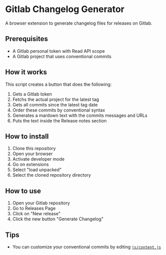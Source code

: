 # Gitlab Changelog Generator
A browser extension to generate changelog files for releases on Gitlab.

## Prerequisites
- A Gitlab personal token with Read API scope
- A Gitlab project that uses conventional commits

## How it works
This script creates a button that does the following:
1. Gets a Gitlab token
2. Fetchs the actual project for the latest tag
3. Gets all commits since the latest tag date
4. Order these commits by conventional syntax
5. Generates a mardown text with the commits messages and URLs
6. Puts the text inside the Release notes section

## How to install
1. Clone this repository
2. Open your browser
3. Activate developer mode
4. Go on extensions
5. Select "load unpacked"
6. Select the cloned repository directory

## How to use
1. Open your Gitlab repository
2. Go to Releases Page
3. Click on "New release"
4. Click the new button "Generate Changelog"

## Tips
- You can customize your conventional commits by editing [`js/content.js`](js/content.js)
